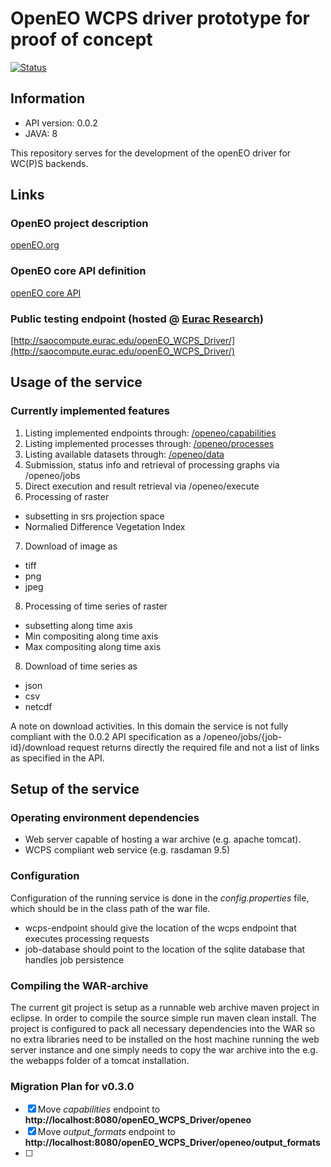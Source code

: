 # OpenEO WCPS driver prototype for proof of concept

[![Status](https://img.shields.io/badge/Status-proof--of--concept-yellow.svg)]()

## Information
- API version: 0.0.2
- JAVA: 8

This repository serves for the development of the openEO driver for WC(P)S backends.

## Links

### OpenEO project description
[openEO.org](http://openeo.org/)
### OpenEO core API definition
[openEO core API](https://open-eo.github.io/openeo-api/)
### Public testing endpoint (hosted @ [Eurac Research](http://www.eurac.edu))
[http://saocompute.eurac.edu/openEO_WCPS_Driver/](http://saocompute.eurac.edu/openEO_WCPS_Driver/)

## Usage of the service

### Currently implemented features
1. Listing implemented endpoints through: [/openeo/capabilities](http://saocompute.eurac.edu/openEO_WCPS_Driver/openeo/capabilities)
2. Listing implemented processes through: [/openeo/processes](http://saocompute.eurac.edu/openEO_WCPS_Driver/openeo/processes)
3. Listing available datasets through:    [/openeo/data](http://saocompute.eurac.edu/openEO_WCPS_Driver/openeo/data)
4. Submission, status info and retrieval of processing graphs via /openeo/jobs
5. Direct execution and result retrieval via /openeo/execute
6. Processing of raster
  * subsetting in srs projection space
  * Normalied Difference Vegetation Index
7. Download of image as 
  * tiff
  * png
  * jpeg
8. Processing of time series of raster
  * subsetting along time axis
  * Min compositing along time axis
  * Max compositing along time axis
8. Download of time series as
  * json
  * csv
  * netcdf

A note on download activities. In this domain the service is not fully compliant with the 0.0.2 API specification as a /openeo/jobs/{job-id}/download request returns directly the required file and not a list of links as specified in the API.
  
## Setup of the service

### Operating environment dependencies
- Web server capable of hosting a war archive (e.g. apache tomcat).
- WCPS compliant web service (e.g. rasdaman 9.5)

### Configuration
Configuration of the running service is done in the *config.properties* file, which should be in the class path of the war file.
- wcps-endpoint should give the location of the wcps endpoint that executes processing requests
- job-database should point to the location of the sqlite database that handles job persistence

### Compiling the WAR-archive
The current git project is setup as a runnable web archive maven project in eclipse. In order to compile the source simple run maven clean install. The project is configured to pack all necessary dependencies into the WAR so no extra libraries need to be installed on the host machine running the web server instance and one simply needs to copy the war archive into the e.g. the webapps folder of a tomcat installation. 

### Migration Plan for v0.3.0

- [X] Move *capabilities* endpoint to **http://localhost:8080/openEO_WCPS_Driver/openeo**
- [X] Move *output_formats* endpoint to **http://localhost:8080/openEO_WCPS_Driver/openeo/output_formats**
- [ ] 
